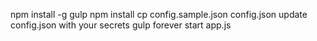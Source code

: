 npm install -g gulp
npm install
cp config.sample.json config.json
update config.json with your secrets
gulp
forever start app.js